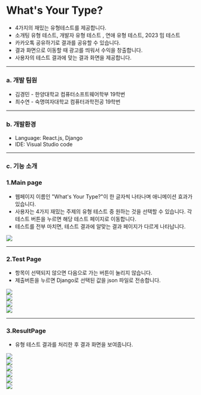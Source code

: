 # What's Your Type?

- 4가지의 재밌는 유형테스트를 제공합니다.
- 소개팅 유형 테스트, 개발자 유형 테스트 , 연애 유형 테스트, 2023 밈 테스트
- 카카오톡 공유하기로 결과를 공유할 수 있습니다.
- 결과 화면으로 이동할 때 광고를 띄워서 수익을 창출합니다.
- 사용자의 테스트 결과에 맞는 결과 화면을 제공합니다.

---

### a. 개발 팀원

- 김경민 - 한양대학교 컴퓨터소프트웨어학부 19학번
- 최수연 - 숙명여자대학교 컴퓨터과학전공 19학번

---

### b. 개발환경

- Language: React.js, Django
- IDE: Visual Studio code

---

### c. 기능 소개

### 1.Main page
- 웹페이지 이름인 "What's Your Type?"이 한 글자씩 나타나며 애니메이션 효과가 있습니다.
- 사용자는 4가지 재밌는 주제의 유형 테스트 중 원하는 것을 선택할 수 있습니다. 각 테스트 버튼을 누르면 해당 테스트 페이지로 이동합니다.
- 테스트를 전부 마치면, 테스트 결과에 알맞는 결과 페이지가 다르게 나타납니다.

<img src="https://github.com/lotuxsoo/madcamp-week4/assets/55384167/055b5074-72d4-4af3-b75b-1cbc1f5082f0"/>

---

### 2.Test Page
- 항목이 선택되지 않으면 다음으로 가는 버튼이 눌리지 않습니다.
- 제출버튼을 누르면 Django로 선택된 값을 json 파일로 전송합니다.

<img src="https://github.com/lotuxsoo/madcamp-week4/assets/55384167/0362736c-ceb1-4e87-8a10-1888786e813d"/>
<br/>
<img src="https://github.com/lotuxsoo/madcamp-week4/assets/55384167/5a9f2de4-1f07-443f-9854-43129ba361a6">
<br/>
<img src="https://github.com/lotuxsoo/madcamp-week4/assets/55384167/e53c373d-b772-44d3-bba0-bde5dc4eb12a">
<br/>
<img src="https://github.com/lotuxsoo/madcamp-week4/assets/55384167/274cfa55-6b5a-4f0f-ae9d-092a15bbb05f">
<br/>

---

### 3.ResultPage
- 유형 테스트 결과를 처리한 후 결과 화면을 보여줍니다.
<img src="https://github.com/lotuxsoo/madcamp-week4/assets/55384167/17b66718-85d4-4c69-ab2f-727a6d2ef6d9">
<br/>
<img src="https://github.com/lotuxsoo/madcamp-week4/assets/55384167/c2657233-9a8b-4c8f-84f5-18f4cddd5e9e">
<br/>
<img src="https://github.com/lotuxsoo/madcamp-week4/assets/55384167/f8777e2d-f267-42ea-85d5-3cb10f27a67b">
<br/>
<img src="https://github.com/lotuxsoo/madcamp-week4/assets/55384167/8f5f479d-3afd-4985-930e-95c31cd571eb">
<br/>
<img src="https://github.com/lotuxsoo/madcamp-week4/assets/55384167/251a13a6-9296-442b-8266-35fa8469f548">
<br/>
<img src="https://github.com/lotuxsoo/madcamp-week4/assets/55384167/26a21d48-d466-486a-8d47-0e67167255cb">
<br/>
